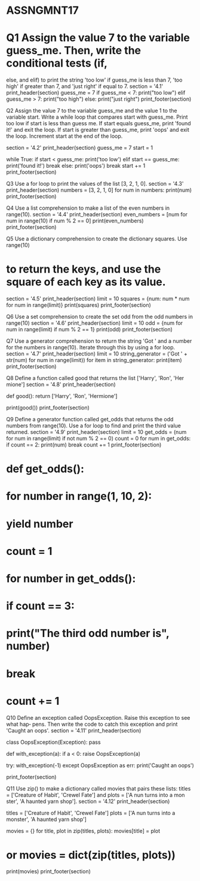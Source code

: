 # ASSNGMNT17


# Q1 Assign the value 7 to the variable guess_me. Then, write the conditional tests (if,
 else, and elif) to print the string 'too low' if guess_me is less than 7, 'too high' if
 greater than 7, and 'just right' if equal to 7.
section = '4.1'
print_header(section)
guess_me = 7
if guess_me < 7:
    print("too low")
elif guess_me > 7:
    print("too high")
else:
    print("just right")
print_footer(section)


Q2 Assign the value 7 to the variable guess_me and the value 1 to the variable start.
Write a while loop that compares start with guess_me. Print too low if start is less
than guess me. If start equals guess_me, print 'found it!' and exit the loop. If
start is greater than guess_me, print 'oops' and exit the loop. Increment start at
the end of the loop.

section = '4.2'
print_header(section)
guess_me = 7
start = 1

while True:
    if start < guess_me:
        print('too low')
    elif start == guess_me:
        print('found it!')
        break
    else:
        print('oops')
        break
    start += 1
print_footer(section)


Q3 Use a for loop to print the values of the list [3, 2, 1, 0].
section = '4.3'
print_header(section)
numbers = [3, 2, 1, 0]
for num in numbers:
    print(num)
print_footer(section)


Q4 Use a list comprehension to make a list of the even numbers in range(10).
section = '4.4'
print_header(section)
even_numbers = [num for num in range(10) if num % 2 == 0]
print(even_numbers)
print_footer(section)


Q5 Use a dictionary comprehension to create the dictionary squares. Use range(10)
# to return the keys, and use the square of each key as its value.
section = '4.5'
print_header(section)
limit = 10
squares = {num: num * num for num in range(limit)}
print(squares)
print_footer(section)


Q6 Use a set comprehension to create the set odd from the odd numbers in
 range(10)
section = '4.6'
print_header(section)
limit = 10
odd = {num for num in range(limit) if num % 2 == 1}
print(odd)
print_footer(section)


Q7 Use a generator comprehension to return the string 'Got ' and a number for the
numbers in range(10). Iterate through this by using a for loop.
section = '4.7'
print_header(section)
limit = 10
string_generator = ('Got ' + str(num) for num in range(limit))
for item in string_generator:
    print(item)
print_footer(section)


Q8 Define a function called good that returns the list ['Harry', 'Ron', 'Her
mione']
section = '4.8'
print_header(section)


def good():
    return ['Harry', 'Ron', 'Hermione']


print(good())
print_footer(section)

Q9 Define a generator function called get_odds that returns the odd numbers from
range(10). Use a for loop to find and print the third value returned.
section = '4.9'
print_header(section)
limit = 10
get_odds = (num for num in range(limit) if not num % 2 == 0)
count = 0
for num in get_odds:
    if count == 2:
        print(num)
        break
    count += 1
print_footer(section)


# def get_odds():
#     for number in range(1, 10, 2):
#         yield number

# count = 1
# for number in get_odds():
#     if count == 3:
#         print("The third odd number is", number)
#         break
#     count += 1


Q10 Define an exception called OopsException. Raise this exception to see what hap‐
pens. Then write the code to catch this exception and print 'Caught an oops'.
section = '4.11'
print_header(section)


class OopsException(Exception):
    pass


def with_exception(a):
    if a < 0:
        raise OopsException(a)


try:
    with_exception(-1)
except OopsException as err:
    print('Caught an oops')

print_footer(section)


Q11 Use zip() to make a dictionary called movies that pairs these lists: titles =
 ['Creature of Habit', 'Crewel Fate'] and plots = ['A nun turns into a mon
 ster', 'A haunted yarn shop'].
section = '4.12'
print_header(section)

titles = ['Creature of Habit', 'Crewel Fate']
plots = ['A nun turns into a monster', 'A haunted yarn shop']

movies = {}
for title, plot in zip(titles, plots):
    movies[title] = plot
# or movies = dict(zip(titles, plots))
print(movies)
print_footer(section)
